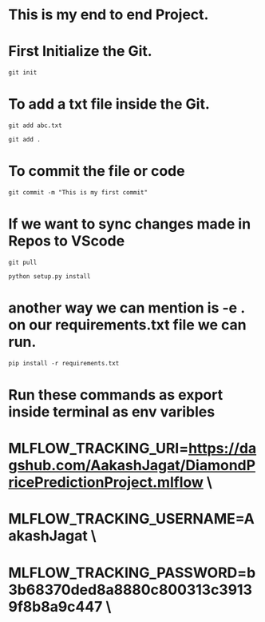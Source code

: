 # This is my end to end Project.

# First Initialize the Git.

```
git init
```
# To add a txt file inside the Git.
```
git add abc.txt

git add .
``` 
# To commit the file or code 
```
git commit -m "This is my first commit"
```

# If we want to sync changes made in Repos to VScode
```
git pull
```

```
python setup.py install
```
# another way we can mention is -e . on our requirements.txt file we can run.

```
pip install -r requirements.txt
```

# Run these commands as export inside terminal as env varibles

# MLFLOW_TRACKING_URI=https://dagshub.com/AakashJagat/DiamondPricePredictionProject.mlflow \
# MLFLOW_TRACKING_USERNAME=AakashJagat \
# MLFLOW_TRACKING_PASSWORD=b3b68370ded8a8880c800313c39139f8b8a9c447  \
